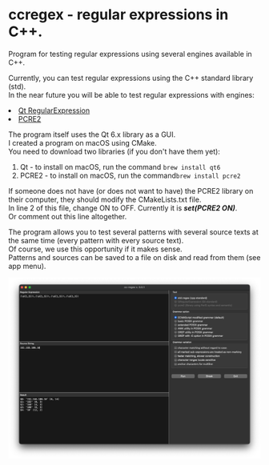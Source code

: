 # ccregex - regular expressions in C++.
Program for testing regular expressions using several engines available in C++. <br>

Currently, you can test regular expressions using the C++ standard library (std). <br>
In the near future you will be able to test regular expressions with engines:
<lu>
    <li>[Qt RegularExpression](https://doc.qt.io/qt-6/qregularexpression.html)</li>
    <li>[PCRE2](https://github.com/PCRE2Project/pcre2)</li>
</lu>

The program itself uses the Qt 6.x library as a GUI.<br>
I created a program on macOS using CMake.<br>
You need to download two libraries (if you don't have them yet):
1. Qt - to install on macOS, run the command `brew install qt6`
2. PCRE2 - to install on macOS, run the command`brew install pcre2`

If someone does not have (or does not want to have) the PCRE2 library on their computer, they should modify the CMakeLists.txt file.<br> 
In line 2 of this file, change ON to OFF. Currently it is _**set(PCRE2 ON)**_.<br> 
Or comment out this line altogether.

The program allows you to test several patterns with several source texts at the same time (every pattern with every source text).<br>
Of course, we use this opportunity if it makes sense.<br>
Patterns and sources can be saved to a file on disk and read from them (see app menu).

![Screenshot.png](img%2FScreenshot.png)

